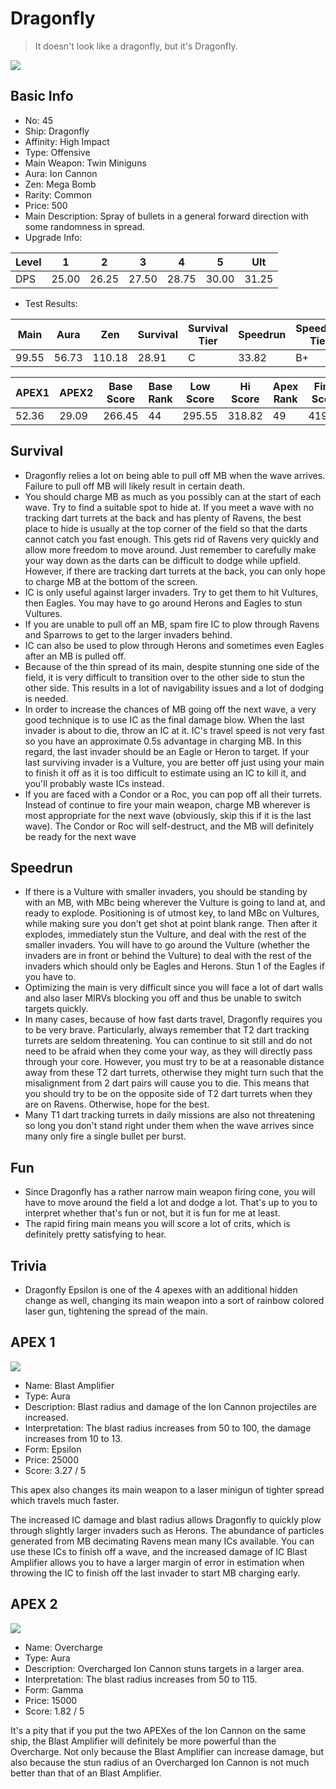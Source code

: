 # Dragonfly

> It doesn't look like a dragonfly, but it's Dragonfly.

<img src="/ships/ship_45.png" style={{zoom:1}}/>

## Basic Info

- No: 45
- Ship: Dragonfly
- Affinity: High Impact
- Type: Offensive
- Main Weapon: Twin Miniguns
- Aura: Ion Cannon
- Zen: Mega Bomb
- Rarity: Common
- Price: 500
- Main Description: Spray of bullets in a general forward direction with some randomness in spread.
- Upgrade Info: 

| Level | 1 | 2 | 3 | 4 | 5 | Ult |
|--|--|--|--|--|--|--|
| DPS | 25.00 | 26.25 | 27.50 | 28.75 | 30.00 | 31.25 |

- Test Results: 

| Main | Aura | Zen | Survival | Survival Tier | Speedrun | Speedrun Tier | Fun | Fun Tier |
|--|--|--|--|--|--|--|--|--|
| 99.55 | 56.73 | 110.18 | 28.91 | C | 33.82 | B+ | 38.18 | A- |

| APEX1 | APEX2 | Base Score | Base Rank | Low Score | Hi Score | Apex Rank | Final Score | FinalRank |
|--|--|--|--|--|--|--|--|--|
| 52.36 | 29.09 | 266.45 | 44 | 295.55 | 318.82 | 49 | 419.73 | 48 |

## Survival

- Dragonfly relies a lot on being able to pull off MB when the wave arrives. Failure to pull off MB will likely result in certain death.
- You should charge MB as much as you possibly can at the start of each wave. Try to find a suitable spot to hide at. If you meet a wave with no tracking dart turrets at the back and has plenty of Ravens, the best place to hide is usually at the top corner of the field so that the darts cannot catch you fast enough. This gets rid of Ravens very quickly and allow more freedom to move around. Just remember to carefully make your way down as the darts can be difficult to dodge while upfield. However, if there are tracking dart turrets at the back, you can only hope to charge MB at the bottom of the screen.
- IC is only useful against larger invaders. Try to get them to hit Vultures, then Eagles. You may have to go around Herons and Eagles to stun Vultures.
- If you are unable to pull off an MB, spam fire IC to plow through Ravens and Sparrows to get to the larger invaders behind.
- IC can also be used to plow through Herons and sometimes even Eagles after an MB is pulled off.
- Because of the thin spread of its main, despite stunning one side of the field, it is very difficult to transition over to the other side to stun the other side. This results in a lot of navigability issues and a lot of dodging is needed.
- In order to increase the chances of MB going off the next wave, a very good technique is to use IC as the final damage blow. When the last invader is about to die, throw an IC at it. IC's travel speed is not very fast so you have an approximate 0.5s advantage in charging MB. In this regard, the last invader should be an Eagle or Heron to target. If your last surviving invader is a Vulture, you are better off just using your main to finish it off as it is too difficult to estimate using an IC to kill it, and you'll probably waste ICs instead.
- If you are faced with a Condor or a Roc, you can pop off all their turrets. Instead of continue to fire your main weapon, charge MB wherever is most appropriate for the next wave (obviously, skip this if it is the last wave). The Condor or Roc will self-destruct, and the MB will definitely be ready for the next wave

## Speedrun

- If there is a Vulture with smaller invaders, you should be standing by with an MB, with MBc being wherever the Vulture is going to land at, and ready to explode. Positioning is of utmost key, to land MBc on Vultures, while making sure you don't get shot at point blank range. Then after it explodes, immediately stun the Vulture, and deal with the rest of the smaller invaders. You will have to go around the Vulture (whether the invaders are in front or behind the Vulture) to deal with the rest of the invaders which should only be Eagles and Herons. Stun 1 of the Eagles if you have to.
- Optimizing the main is very difficult since you will face a lot of dart walls and also laser MIRVs blocking you off and thus be unable to switch targets quickly.
- In many cases, because of how fast darts travel, Dragonfly requires you to be very brave. Particularly, always remember that T2 dart tracking turrets are seldom threatening. You can continue to sit still and do not need to be afraid when they come your way, as they will directly pass through your core. However, you must try to be at a reasonable distance away from these T2 dart turrets, otherwise they might turn such that the misalignment from 2 dart pairs will cause you to die. This means that you should try to be on the opposite side of T2 dart turrets when they are on Ravens. Otherwise, hope for the best.
- Many T1 dart tracking turrets in daily missions are also not threatening so long you don't stand right under them when the wave arrives since many only fire a single bullet per burst.

## Fun

- Since Dragonfly has a rather narrow main weapon firing cone, you will have to move around the field a lot and dodge a lot. That's up to you to interpret whether that's fun or not, but it is fun for me at least.
- The rapid firing main means you will score a lot of crits, which is definitely pretty satisfying to hear.

## Trivia

- Dragonfly Epsilon is one of the 4 apexes with an additional hidden change as well, changing its main weapon into a sort of rainbow colored laser gun, tightening the spread of the main.

## APEX 1

<img src="/ships/ship_45_apex_1.png" style={{zoom:1}}/>

- Name: Blast Amplifier
- Type: Aura
- Description: Blast radius and damage of the Ion Cannon projectiles are increased.
- Interpretation: The blast radius increases from 50 to 100, the damage increases from 10 to 13.
- Form: Epsilon
- Price: 25000
- Score: 3.27 / 5

This apex also changes its main weapon to a laser minigun of tighter spread which travels much faster.

The increased IC damage and blast radius allows Dragonfly to quickly plow through slightly larger invaders such as Herons. The abundance of particles generated from MB decimating Ravens mean many ICs available. You can use these ICs to finish off a wave, and the increased damage of IC Blast Amplifier allows you to have a larger margin of error in estimation when throwing the IC to finish off the last invader to start MB charging early.

## APEX 2

<img src="/ships/ship_45_apex_2.png" style={{zoom:1}}/>

- Name: Overcharge
- Type: Aura
- Description: Overcharged Ion Cannon stuns targets in a larger area.
- Interpretation: The blast radius increases from 50 to 115.
- Form: Gamma
- Price: 15000
- Score: 1.82 / 5

It's a pity that if you put the two APEXes of the Ion Cannon on the same ship, the Blast Amplifier will definitely be more powerful than the Overcharge. Not only because the Blast Amplifier can increase damage, but also because the stun radius of an Overcharged Ion Cannon is not much better than that of an Blast Amplifier.
